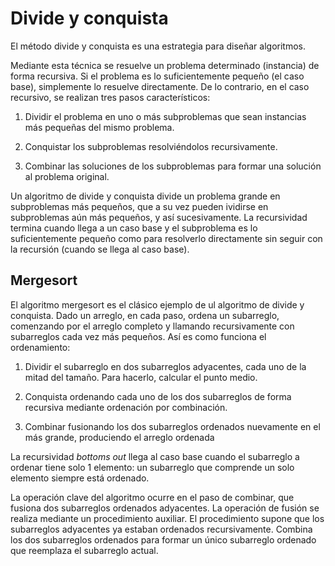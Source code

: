 # Divide y conquista

El método divide y conquista es una estrategia para diseñar algoritmos.

Mediante esta técnica se resuelve un problema determinado (instancia) de forma recursiva. Si el problema es lo suficientemente pequeño (el caso base), simplemente lo resuelve directamente. De lo contrario, en el caso recursivo, se realizan tres pasos característicos:

1. Dividir el problema en uno o más subproblemas que sean instancias más pequeñas del mismo problema.

2. Conquistar los subproblemas resolviéndolos recursivamente.

3. Combinar las soluciones de los subproblemas para formar una solución al problema original.

Un algoritmo de divide y conquista divide un problema grande en subproblemas más pequeños, que a su vez pueden ividirse en subproblemas aún más pequeños, y así sucesivamente. La recursividad termina cuando llega a un caso base y el subproblema es lo suficientemente pequeño como para resolverlo directamente sin seguir con la recursión (cuando se llega al caso base).

<!--
## Recurrencia

Para analizar algoritmos recursivos de divide y conquista, necesitaremos algunas herramientas matemáticas. Una recurrencia es una ecuación que describe una función en términos de su valor en otros argumentos, normalmente más pequeños. Las recurrencias van de la mano con el método de divide y conquista porque nos brindan una forma natural de caracterizar matemáticamente los tiempos de ejecución de los algoritmos recursivos.

La forma general de una recurrencia es una ecuación o desigualdad que describe una función sobre números enteros o reales utilizando la función misma. Contiene dos o más casos, según el argumento. Si un caso implica la invocación recursiva de la función en diferentes entradas (normalmente más pequeñas), es un caso recursivo. Si un caso no implica una invocación recursiva, es un caso base. Puede haber cero, una o muchas funciones que satisfagan la declaración de recurrencia. La recurrencia está bien definida si hay al menos una función que la satisface, y mal definida en caso contrario.

-->

## Mergesort

El algoritmo mergesort es el clásico ejemplo de ul algoritmo de divide y conquista. Dado un arreglo, en cada paso, ordena un subarreglo, comenzando por el arreglo completo y llamando recursivamente con subarreglos cada vez más pequeños. Así es como funciona el ordenamiento:

1. Dividir el subarreglo en dos subarreglos adyacentes, cada uno de la mitad del tamaño. Para hacerlo, calcular el punto medio.

2. Conquista ordenando cada uno de los dos subarreglos de forma recursiva mediante ordenación por combinación.

3. Combinar fusionando los dos subarreglos ordenados nuevamente en el más grande, produciendo el arreglo ordenada

La recursividad _bottoms out_ llega al caso base cuando el subarreglo a ordenar tiene solo 1 elemento: un subarreglo que comprende un solo elemento siempre está ordenado. 

La operación clave del algoritmo ocurre en el paso de combinar, que fusiona dos subarreglos ordenados adyacentes. La operación de fusión se realiza mediante un procedimiento auxiliar. El procedimiento supone que los subarreglos adyacentes ya estaban ordenados recursivamente. Combina los dos subarreglos ordenados para formar un único subarreglo ordenado que reemplaza el subarreglo actual.
